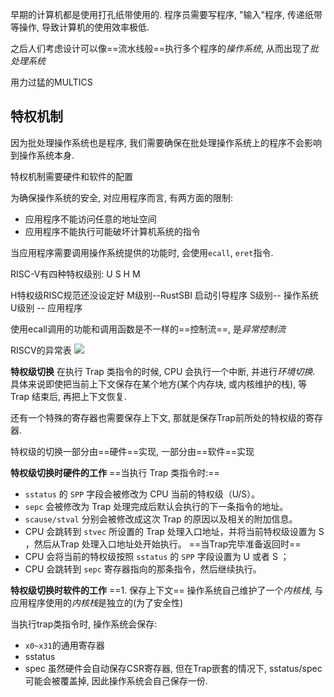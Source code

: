 早期的计算机都是使用打孔纸带使用的.
程序员需要写程序, "输入"程序, 传递纸带等操作, 导致计算机的使用效率极低.

之后人们考虑设计可以像==流水线般==执行多个程序的*操作系统*, 从而出现了*批处理系统*

用力过猛的MULTICS


## 特权机制
因为批处理操作系统也是程序, 我们需要确保在批处理操作系统上的程序不会影响到操作系统本身.

特权机制需要硬件和软件的配置


为确保操作系统的安全, 对应用程序而言, 有两方面的限制:
- 应用程序不能访问任意的地址空间
- 应用程序不能执行可能破坏计算机系统的指令


当应用程序需要调用操作系统提供的功能时, 会使用`ecall`, `eret`指令.


RISC-V有四种特权级别: U S H M

H特权级RISC规范还没设定好
M级别--RustSBI 启动引导程序
S级别-- 操作系统
U级别 -- 应用程序


使用ecall调用的功能和调用函数是不一样的==控制流==, 是*异常控制流*

RISCV的异常表
![](https://picture-bed-1301848969.cos.ap-shanghai.myqcloud.com/20220502205551.png)


**特权级切换**
在执行 Trap 类指令的时候, CPU 会执行一个中断, 并进行*环境切换*.
具体来说即使把当前上下文保存在某个地方(某个内存块, 或内核维护的栈), 等 Trap 结束后, 再把上下文恢复.

还有一个特殊的寄存器也需要保存上下文, 那就是保存Trap前所处的特权级的寄存器.

特权级的切换一部分由==硬件==实现, 一部分由==软件==实现

**特权级切换时硬件的工作**
==当执行 Trap 类指令时:==
-   `sstatus` 的 `SPP` 字段会被修改为 CPU 当前的特权级（U/S）。
-   `sepc` 会被修改为 Trap 处理完成后默认会执行的下一条指令的地址。
-   `scause/stval` 分别会被修改成这次 Trap 的原因以及相关的附加信息。
-   CPU 会跳转到 `stvec` 所设置的 Trap 处理入口地址，并将当前特权级设置为 S ，然后从Trap 处理入口地址处开始执行。
==当Trap完毕准备返回时==
-   CPU 会将当前的特权级按照 `sstatus` 的 `SPP` 字段设置为 U 或者 S ；
-   CPU 会跳转到 `sepc` 寄存器指向的那条指令，然后继续执行。

**特权级切换时软件的工作**
==1. 保存上下文==
操作系统自己维护了一个*内核栈*, 与应用程序使用的*内核栈*是独立的(为了安全性)

当执行trap类指令时, 操作系统会保存:
- `x0~x31`的通用寄存器
- sstatus
- spec
虽然硬件会自动保存CSR寄存器, 但在Trap嵌套的情况下, sstatus/spec 可能会被覆盖掉, 因此操作系统会自己保存一份.